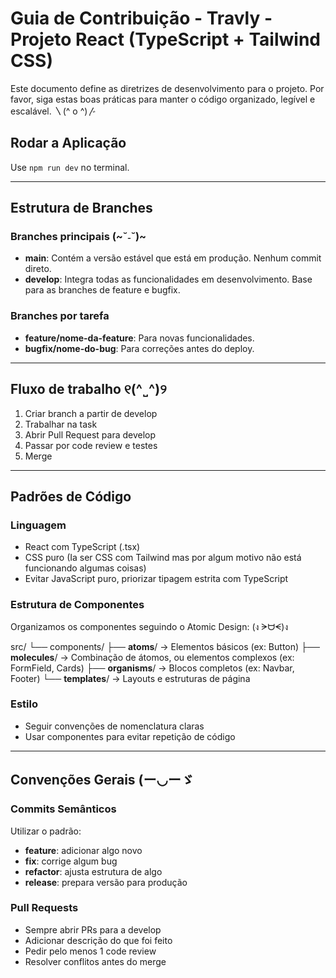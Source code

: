 # Guia de Contribuição - Travly - Projeto React (TypeScript + Tailwind CSS)

Este documento define as diretrizes de desenvolvimento para o projeto. Por favor, siga estas boas práticas para manter o código organizado, legível e escalável. 〵(^ o ^)〴

## Rodar a Aplicação
Use `npm run dev` no terminal.

---

## Estrutura de Branches

### Branches principais (~˘˗˘)~
- **main**: Contém a versão estável que está em produção. Nenhum commit direto.
- **develop**: Integra todas as funcionalidades em desenvolvimento. Base para as branches de feature e bugfix.


### Branches por tarefa
- **feature/nome-da-feature**: Para novas funcionalidades.
- **bugfix/nome-do-bug**: Para correções antes do deploy.

---

## Fluxo de trabalho ୧(^˽^)୨

1. Criar branch a partir de develop
2. Trabalhar na task
3. Abrir Pull Request para develop
4. Passar por code review e testes
5. Merge

---

## Padrões de Código

### Linguagem
- React com TypeScript (.tsx)
- CSS puro (Ia ser CSS com Tailwind mas por algum motivo não está funcionando algumas coisas)
- Evitar JavaScript puro, priorizar tipagem estrita com TypeScript

### Estrutura de Componentes
Organizamos os componentes seguindo o Atomic Design: (ง ᗒᗨᗕ)ง

src/
└── components/
    ├── **atoms**/ -> Elementos básicos (ex: Button)
    ├── **molecules**/ -> Combinação de átomos, ou elementos complexos (ex: FormField, Cards)
    ├── **organisms**/ -> Blocos completos (ex: Navbar, Footer)
    └── **templates**/ -> Layouts e estruturas de página

### Estilo
- Seguir convenções de nomenclatura claras
- Usar componentes para evitar repetição de código

---

## Convenções Gerais (ー◡ーゞ

### Commits Semânticos
Utilizar o padrão:
- **feature**: adicionar algo novo
- **fix**: corrige algum bug
- **refactor**: ajusta estrutura de algo
- **release**: prepara versão para produção

### Pull Requests
- Sempre abrir PRs para a develop
- Adicionar descrição do que foi feito
- Pedir pelo menos 1 code review
- Resolver conflitos antes do merge
